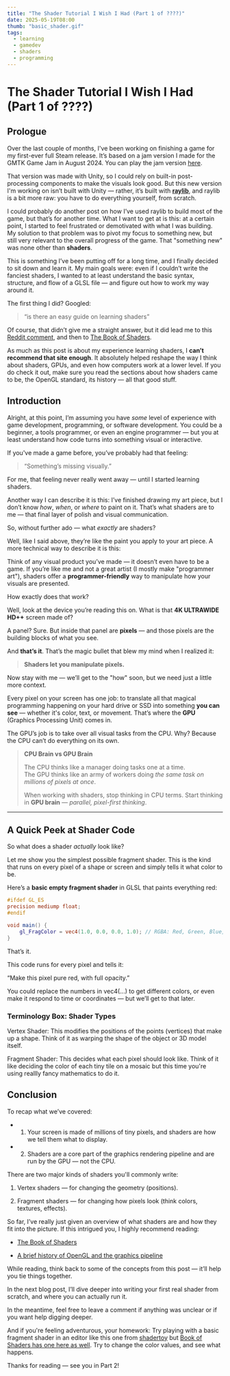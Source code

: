 ```yaml
---
title: "The Shader Tutorial I Wish I Had (Part 1 of ????)"
date: 2025-05-19T08:00
thumb: "basic_shader.gif"
tags:
  - learning
  - gamedev
  - shaders
  - programming
---
```


# The Shader Tutorial I Wish I Had (Part 1 of ????)

## Prologue

Over the last couple of months, I've been working on finishing a game for my first-ever full Steam release. It’s based on a jam version I made for the GMTK Game Jam in August 2024. You can play the jam version [here](https://adeayo.itch.io/shape-it-up).

That version was made with Unity, so I could rely on built-in post-processing components to make the visuals look good. But this new version I'm working on isn’t built with Unity — rather, it’s built with [**raylib**](https://www.raylib.com), and raylib is a bit more raw: you have to do everything yourself, from scratch.

I could probably do another post on how I’ve used raylib to build most of the game, but that’s for another time. What I want to get at is this: at a certain point, I started to feel frustrated or demotivated with what I was building. My solution to that problem was to pivot my focus to something new, but still very relevant to the overall progress of the game. That "something new" was none other than **shaders**.

This is something I’ve been putting off for a long time, and I finally decided to sit down and learn it. My main goals were: even if I couldn’t write the fanciest shaders, I wanted to at least understand the basic syntax, structure, and flow of a GLSL file — and figure out how to work my way around it.

The first thing I did? Googled:  
> “is there an easy guide on learning shaders”

Of course, that didn’t give me a straight answer, but it did lead me to this [Reddit comment](https://www.reddit.com/r/gamedev/comments/nj1gh2/comment/gz4xkaz/?utm_source=share&utm_medium=web3x&utm_name=web3xcss&utm_term=1&utm_content=share_button), and then to [The Book of Shaders](https://thebookofshaders.com/).

As much as this post is about my experience learning shaders, I **can’t recommend that site enough**. It absolutely helped reshape the way I think about shaders, GPUs, and even how computers work at a lower level. If you do check it out, make sure you read the sections about how shaders came to be, the OpenGL standard, its history — all that good stuff.

## Introduction

Alright, at this point, I’m assuming you have *some* level of experience with game development, programming, or software development. You could be a beginner, a tools programmer, or even an engine programmer — but you at least understand how code turns into something visual or interactive.

If you've made a game before, you’ve probably had that feeling:  
> “Something’s missing visually.”

For me, that feeling never really went away — until I started learning shaders.

Another way I can describe it is this: I’ve finished drawing my art piece, but I don’t know *how*, *when*, or *where* to paint on it. That’s what shaders are to me — that final layer of polish and visual communication.

So, without further ado — what *exactly* are shaders?

Well, like I said above, they’re like the paint you apply to your art piece. A more technical way to describe it is this:

Think of any visual product you’ve made — it doesn’t even have to be a game. If you’re like me and not a great artist (I mostly make "programmer art"), shaders offer a **programmer-friendly** way to manipulate how your visuals are presented.

How exactly does that work?

Well, look at the device you’re reading this on. What is that **4K ULTRAWIDE HD++** screen made of?

A panel? Sure. But inside that panel are **pixels** — and those pixels are the building blocks of what you see.

And **that’s it**. That’s the magic bullet that blew my mind when I realized it:

> **Shaders let you manipulate pixels.**

Now stay with me — we’ll get to the "how" soon, but we need just a little more context.

Every pixel on your screen has one job: to translate all that magical programming happening on your hard drive or SSD into something **you can see** — whether it's color, text, or movement. That’s where the **GPU** (Graphics Processing Unit) comes in.

The GPU’s job is to take over all visual tasks from the CPU. Why? Because the CPU can’t do everything on its own.

> **CPU Brain vs GPU Brain**
> 
> The CPU thinks like a manager doing tasks one at a time.  
> The GPU thinks like an army of workers doing *the same task on millions of pixels at once*.  
> 
> When working with shaders, stop thinking in CPU terms. Start thinking in **GPU brain** — *parallel, pixel-first thinking*.

---

## A Quick Peek at Shader Code

So what does a shader *actually* look like?

Let me show you the simplest possible fragment shader. This is the kind that runs on every pixel of a shape or screen and simply tells it what color to be.

Here’s a **basic empty fragment shader** in GLSL that paints everything red:

```glsl
#ifdef GL_ES
precision mediump float;
#endif

void main() {
    gl_FragColor = vec4(1.0, 0.0, 0.0, 1.0); // RGBA: Red, Green, Blue, Alpha
}
```

That’s it.

This code runs for every pixel and tells it:

“Make this pixel pure red, with full opacity.”

You could replace the numbers in vec4(...) to get different colors, or even make it respond to time or coordinates — but we’ll get to that later.

### Terminology Box: Shader Types

Vertex Shader: This modifies the positions of the points (vertices) that make up a shape. Think of it as warping the shape of the object or 3D model itself.

Fragment Shader: This decides what each pixel should look like. Think of it like deciding the color of each tiny tile on a mosaic but this time you're using reallly fancy mathematics to do it.

## Conclusion
To recap what we’ve covered:

 - 1. Your screen is made of millions of tiny pixels, and shaders are how we tell them what to display.

 - 2. Shaders are a core part of the graphics rendering pipeline and are run by the GPU — not the CPU.

There are two major kinds of shaders you'll commonly write:

1. Vertex shaders — for changing the geometry (positions).

2. Fragment shaders — for changing how pixels look (think colors, textures, effects).

So far, I’ve really just given an overview of what shaders are and how they fit into the picture. If this intrigued you, I highly recommend reading:

- [The Book of Shaders](https://thebookofshaders.com/)

- [A brief history of OpenGL and the graphics pipeline](http://openglbook.com/chapter-0-preface-what-is-opengl.html)

While reading, think back to some of the concepts from this post — it’ll help you tie things together.

In the next blog post, I’ll dive deeper into writing your first real shader from scratch, and where you can actually run it.

In the meantime, feel free to leave a comment if anything was unclear or if you want help digging deeper.

And if you're feeling adventurous, your homework:
Try playing with a basic fragment shader in an editor like this one from [shadertoy](https://www.shadertoy.com/new) but [Book of Shaders has one here as well](http://editor.thebookofshaders.com). Try to change the color values, and see what happens.

Thanks for reading — see you in Part 2!
